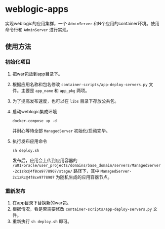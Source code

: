 # weblogic-apps

实现weblogic的应用集群，一个 `AdminServer` 和N个应用的container环境。使用命令行和 `AdminServer` 进行实现。

## 使用方法

### 初始化项目

1. 把war包放到app目录下。
2. 根据应用名称和包名修改 `container-scripts/app-deploy-servers.py` 文件。主要是 `app_name` 和 `app_pkg` 两项。
3. 为了提高发布速度，也可以在 `libs` 目录下存放公共包。
4. 启动weblogic集成环境

	```
	docker-compose up -d
	```

	并耐心等待全部 `ManagedServer` 初始化/启动完毕。

5. 执行发布应用命令

	```
	sh deploy.sh
	```

	发布后，应用会上传到应用容器的 `/u01/oracle/user_projects/domains/base_domain/servers/ManagedServer-2c1zRc@4f8ce9778907/stage/` 路径下，其中 `ManagedServer-2c1zRc@4f8ce9778907` 为随机生成的应用容器节点。

### 重新发布

1. 在app目录下替换新的war包。
2. 根据情况，看是否需要修改 `container-scripts/app-deploy-servers.py` 文件。
3. 重新执行 `sh deploy.sh` 即可。


